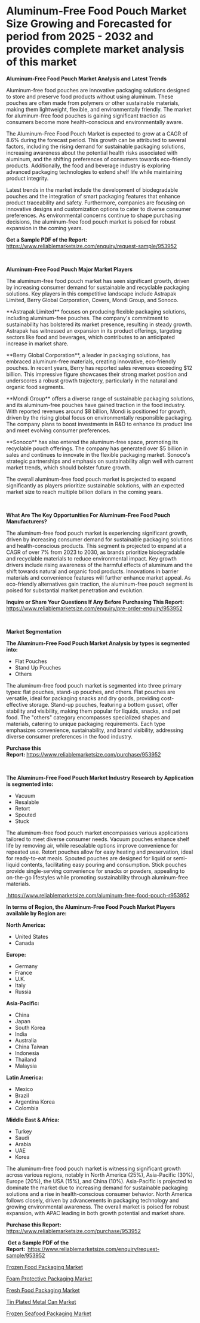 <p><h1>Aluminum-Free Food Pouch Market Size Growing and Forecasted for period from 2025 - 2032 and provides complete market analysis of this market</h1></p><p><strong>Aluminum-Free Food Pouch Market Analysis and Latest Trends</strong></p>
<p><p>Aluminum-free food pouches are innovative packaging solutions designed to store and preserve food products without using aluminum. These pouches are often made from polymers or other sustainable materials, making them lightweight, flexible, and environmentally friendly. The market for aluminum-free food pouches is gaining significant traction as consumers become more health-conscious and environmentally aware. </p><p>The Aluminum-Free Food Pouch Market is expected to grow at a CAGR of 8.6% during the forecast period. This growth can be attributed to several factors, including the rising demand for sustainable packaging solutions, increasing awareness about the potential health risks associated with aluminum, and the shifting preferences of consumers towards eco-friendly products. Additionally, the food and beverage industry is exploring advanced packaging technologies to extend shelf life while maintaining product integrity.</p><p>Latest trends in the market include the development of biodegradable pouches and the integration of smart packaging features that enhance product traceability and safety. Furthermore, companies are focusing on innovative designs and customization options to cater to diverse consumer preferences. As environmental concerns continue to shape purchasing decisions, the aluminum-free food pouch market is poised for robust expansion in the coming years.</p></p>
<p><strong>Get a Sample PDF of the Report:&nbsp;</strong> <a href="https://www.reliablemarketsize.com/enquiry/request-sample/953952?utm_campaign=1133&utm_medium=2&utm_source=Github&utm_content=ia&utm_term=08032025&utm_id=aluminum-free-food-pouch">https://www.reliablemarketsize.com/enquiry/request-sample/953952</a></p>
<p>&nbsp;</p>
<p><strong>Aluminum-Free Food Pouch Major Market Players</strong></p>
<p><p>The aluminum-free food pouch market has seen significant growth, driven by increasing consumer demand for sustainable and recyclable packaging solutions. Key players in this competitive landscape include Astrapak Limited, Berry Global Corporation, Covers, Mondi Group, and Sonoco.</p><p>**Astrapak Limited** focuses on producing flexible packaging solutions, including aluminum-free pouches. The company's commitment to sustainability has bolstered its market presence, resulting in steady growth. Astrapak has witnessed an expansion in its product offerings, targeting sectors like food and beverages, which contributes to an anticipated increase in market share.</p><p>**Berry Global Corporation**, a leader in packaging solutions, has embraced aluminum-free materials, creating innovative, eco-friendly pouches. In recent years, Berry has reported sales revenues exceeding $12 billion. This impressive figure showcases their strong market position and underscores a robust growth trajectory, particularly in the natural and organic food segments.</p><p>**Mondi Group** offers a diverse range of sustainable packaging solutions, and its aluminum-free pouches have gained traction in the food industry. With reported revenues around $8 billion, Mondi is positioned for growth, driven by the rising global focus on environmentally responsible packaging. The company plans to boost investments in R&D to enhance its product line and meet evolving consumer preferences.</p><p>**Sonoco** has also entered the aluminum-free space, promoting its recyclable pouch offerings. The company has generated over $5 billion in sales and continues to innovate in the flexible packaging market. Sonoco's strategic partnerships and emphasis on sustainability align well with current market trends, which should bolster future growth.</p><p>The overall aluminum-free food pouch market is projected to expand significantly as players prioritize sustainable solutions, with an expected market size to reach multiple billion dollars in the coming years.</p></p>
<p>&nbsp;</p>
<p><strong>What Are The Key Opportunities For Aluminum-Free Food Pouch Manufacturers?</strong></p>
<p><p>The aluminum-free food pouch market is experiencing significant growth, driven by increasing consumer demand for sustainable packaging solutions and health-conscious products. This segment is projected to expand at a CAGR of over 7% from 2023 to 2030, as brands prioritize biodegradable and recyclable materials to reduce environmental impact. Key growth drivers include rising awareness of the harmful effects of aluminum and the shift towards natural and organic food products. Innovations in barrier materials and convenience features will further enhance market appeal. As eco-friendly alternatives gain traction, the aluminum-free pouch segment is poised for substantial market penetration and evolution.</p></p>
<p><strong>Inquire or Share Your Questions If Any Before Purchasing This Report:</strong> <a href="https://www.reliablemarketsize.com/enquiry/pre-order-enquiry/953952?utm_campaign=1133&utm_medium=2&utm_source=Github&utm_content=ia&utm_term=08032025&utm_id=aluminum-free-food-pouch">https://www.reliablemarketsize.com/enquiry/pre-order-enquiry/953952</a></p>
<p>&nbsp;</p>
<p><strong>Market Segmentation</strong></p>
<p><strong>The Aluminum-Free Food Pouch Market Analysis by types is segmented into:</strong></p>
<p><ul><li>Flat Pouches</li><li>Stand Up Pouches</li><li>Others</li></ul></p>
<p><p>The aluminum-free food pouch market is segmented into three primary types: flat pouches, stand-up pouches, and others. Flat pouches are versatile, ideal for packaging snacks and dry goods, providing cost-effective storage. Stand-up pouches, featuring a bottom gusset, offer stability and visibility, making them popular for liquids, snacks, and pet food. The "others" category encompasses specialized shapes and materials, catering to unique packaging requirements. Each type emphasizes convenience, sustainability, and brand visibility, addressing diverse consumer preferences in the food industry.</p></p>
<p><strong>Purchase this Report:&nbsp;</strong><a href="https://www.reliablemarketsize.com/purchase/953952?utm_campaign=1133&utm_medium=2&utm_source=Github&utm_content=ia&utm_term=08032025&utm_id=aluminum-free-food-pouch">https://www.reliablemarketsize.com/purchase/953952</a></p>
<p>&nbsp;</p>
<p><strong>The Aluminum-Free Food Pouch Market Industry Research by Application is segmented into:</strong></p>
<p><ul><li>Vacuum</li><li>Resalable</li><li>Retort</li><li>Spouted</li><li>Stuck</li></ul></p>
<p><p>The aluminum-free food pouch market encompasses various applications tailored to meet diverse consumer needs. Vacuum pouches enhance shelf life by removing air, while resealable options improve convenience for repeated use. Retort pouches allow for easy heating and preservation, ideal for ready-to-eat meals. Spouted pouches are designed for liquid or semi-liquid contents, facilitating easy pouring and consumption. Stick pouches provide single-serving convenience for snacks or powders, appealing to on-the-go lifestyles while promoting sustainability through aluminum-free materials.</p></p>
<p><a href="https://www.reliablemarketsize.com/aluminum-free-food-pouch-r953952?utm_campaign=1133&utm_medium=2&utm_source=Github&utm_content=ia&utm_term=08032025&utm_id=aluminum-free-food-pouch">&nbsp;https://www.reliablemarketsize.com/aluminum-free-food-pouch-r953952</a></p>
<p><strong>In terms of Region, the Aluminum-Free Food Pouch Market Players available by Region are:</strong></p>
<p>
    <p> <strong> North America: </strong>
        <ul>
            <li>United States</li>
            <li>Canada</li>
        </ul>
        </p> 
    <p> <strong> Europe: </strong>
        <ul>
            <li>Germany</li>
            <li>France</li>
            <li>U.K.</li>
            <li>Italy</li>
            <li>Russia</li>
        </ul>
        </p> 
    <p> <strong> Asia-Pacific: </strong>
        <ul>
            <li>China</li>
            <li>Japan</li>
            <li>South Korea</li>
            <li>India</li>
            <li>Australia</li>
            <li>China Taiwan</li>
            <li>Indonesia</li>
            <li>Thailand</li>
            <li>Malaysia</li>
        </ul>
        </p> 
    <p> <strong> Latin America: </strong>
        <ul>
            <li>Mexico</li>
            <li>Brazil</li>
            <li>Argentina Korea</li>
            <li>Colombia</li>
        </ul>
        </p> 
    <p> <strong> Middle East & Africa: </strong>
        <ul>
            <li>Turkey</li>
            <li>Saudi</li>
            <li>Arabia</li>
            <li>UAE</li>
            <li>Korea</li>
        </ul>
    </p>
    </p>
<p><p>The aluminum-free food pouch market is witnessing significant growth across various regions, notably in North America (25%), Asia-Pacific (30%), Europe (20%), the USA (15%), and China (10%). Asia-Pacific is projected to dominate the market due to increasing demand for sustainable packaging solutions and a rise in health-conscious consumer behavior. North America follows closely, driven by advancements in packaging technology and growing environmental awareness. The overall market is poised for robust expansion, with APAC leading in both growth potential and market share.</p></p>
<p><strong>Purchase this Report: </strong><a href="https://www.reliablemarketsize.com/purchase/953952?utm_campaign=1133&utm_medium=2&utm_source=Github&utm_content=ia&utm_term=08032025&utm_id=aluminum-free-food-pouch">https://www.reliablemarketsize.com/purchase/953952</a></p>
<p>&nbsp;<strong>Get a Sample PDF of the Report:&nbsp;&nbsp;</strong><a href="https://www.reliablemarketsize.com/enquiry/request-sample/953952?utm_campaign=1133&utm_medium=2&utm_source=Github&utm_content=ia&utm_term=08032025&utm_id=aluminum-free-food-pouch">https://www.reliablemarketsize.com/enquiry/request-sample/953952</a></p>
<p><strong></strong></p>
<p><p><a href="https://github.com/romeoacuffap/Market-Research-Report-List-1/blob/main/frozen-food-packaging-market.md?utm_campaign=1133&utm_medium=2&utm_source=Github&utm_content=ia&utm_term=08032025&utm_id=aluminum-free-food-pouch">Frozen Food Packaging Market</a></p><p><a href="https://github.com/prumrupear/Market-Research-Report-List-1/blob/main/foam-protective-packaging-market.md?utm_campaign=1133&utm_medium=2&utm_source=Github&utm_content=ia&utm_term=08032025&utm_id=aluminum-free-food-pouch">Foam Protective Packaging Market</a></p><p><a href="https://github.com/kelttnandan9/Market-Research-Report-List-1/blob/main/fresh-food-packaging-market.md?utm_campaign=1133&utm_medium=2&utm_source=Github&utm_content=ia&utm_term=08032025&utm_id=aluminum-free-food-pouch">Fresh Food Packaging Market</a></p><p><a href="https://github.com/klinzenisaa/Market-Research-Report-List-1/blob/main/tin-plated-metal-can-market.md?utm_campaign=1133&utm_medium=2&utm_source=Github&utm_content=ia&utm_term=08032025&utm_id=aluminum-free-food-pouch">Tin Plated Metal Can Market</a></p><p><a href="https://github.com/goreabeeran/Market-Research-Report-List-1/blob/main/frozen-seafood-packaging-market.md?utm_campaign=1133&utm_medium=2&utm_source=Github&utm_content=ia&utm_term=08032025&utm_id=aluminum-free-food-pouch">Frozen Seafood Packaging Market</a></p></p>